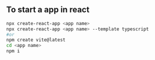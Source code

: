 ## To start a app in react

```sh
npx create-react-app <app name>
npx create-react-app <app name> --template typescript
#or
npm create vite@latest
cd <app name>
npm i
```
